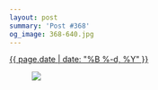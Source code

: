 ```yaml
---
layout: post
summary: 'Post #368'
og_image: 368-640.jpg
---
```


<p>
 <time>
  <a href="/368">
   {{ page.date | date: "%B %-d, %Y" }}
  </a>
 </time>
 <a href="/368">
  <figure data-taken="8/28/2014">
   <img sizes="(min-width: 700px) 50vw, calc(100vw - 2rem)" src="{{ site.assets_url }}/368-320.jpg" srcset="{{ site.assets_url }}/368-640.jpg 640w, {{ site.assets_url }}/368-480.jpg 480w, {{ site.assets_url }}/368-320.jpg 320w, {{ site.assets_url }}/368-160.jpg 160w"/>
  </figure>
 </a>
</p>
